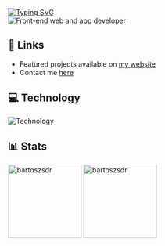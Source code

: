 <a href="https://github.com/bartoszsdr">
<img src="https://readme-typing-svg.demolab.com?font=Fira+Code&duration=1&pause=1000&color=007acc&vCenter=true&width=500&height=30&lines=Bartosz+Sidorowicz" alt="Typing SVG" /></a><br>
<a href="https://git.io/typing-svg"><img src="https://readme-typing-svg.demolab.com?font=Fira+Code&duration=3000&pause=1000&color=007acc&vCenter=true&width=500&height=30&lines=Front-end+web+and+app+developer;Always+learning+new+things" alt="Front-end web and app developer" /></a>

## 🔗 Links
- Featured projects available on [my website](https://codecave.pl/)
- Contact me [here](https://codecave.pl/)

## 💻 Technology
![Technology](https://skillicons.dev/icons?i=react,js,ts,html,css,sass,styledcomponents,vite,git,bash,vscode,xd)

## 📊 Stats
<div>
<img  height="150px" src="https://github-readme-stats.vercel.app/api/top-langs?username=bartoszsdr&show_icons=true&locale=en&layout=compact&theme=github_dark" alt="bartoszsdr" /> 
<img height="150px" src="https://github-readme-stats.vercel.app/api?username=bartoszsdr&show_icons=true&locale=en&theme=github_dark" alt="bartoszsdr" />
</div>




